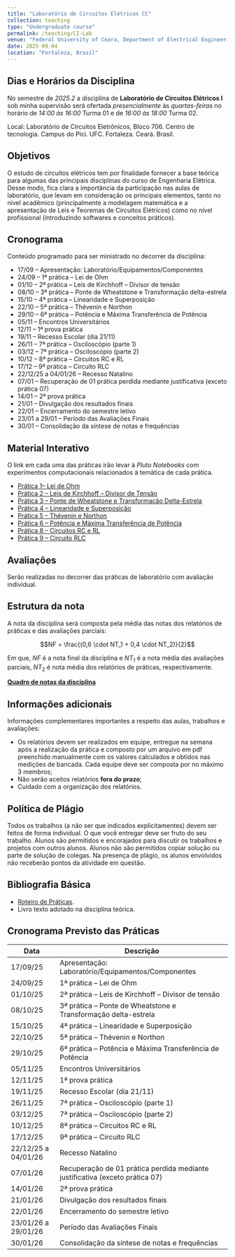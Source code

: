 ```yaml
---
title: "Laboratório de Circuitos Elétricos CC"
collection: teaching
type: "Undergraduate course"
permalink: /teaching/CI-Lab
venue: "Federal University of Ceara, Department of Electrical Engineering"
date: 2025-09-04
location: "Fortaleza, Brazil"
---
```


## Dias e Horários da Disciplina

No semestre de *2025.2* a disciplina de **Laboratório de Circuitos Elétricos I** sob minha supervisão será ofertada *presencialmente* às *quartas-feiras* no horário de *14:00 às 16:00* Turma 01 e de *16:00 às 18:00* Turma 02.

Local: Laboratório de Circuitos Eletrônicos, Bloco 706. Centro de tecnologia. Campus do Pici. UFC. Fortaleza. Ceará. Brasil.

## Objetivos

O estudo de circuitos elétricos tem por finalidade fornecer a base teórica para algumas das principais disciplinas do curso de Engenharia Elétrica. Desse modo, fica clara a importância da participação nas aulas de laboratório, que levam em consideração os principais elementos, tanto no nível acadêmico (principalmente a modelagem matemática e a apresentação de Leis e Teoremas de Circuitos Elétricos) como no nível profissional (introduzindo softwares e conceitos práticos).

## Cronograma

Conteúdo programado para ser ministrado no decorrer da disciplina:

- 17/09 – Apresentação: Laboratório/Equipamentos/Componentes
- 24/09 – 1ª prática – Lei de Ohm
- 01/10 – 2ª prática – Leis de Kirchhoff – Divisor de tensão
- 08/10 – 3ª prática – Ponte de Wheatstone e Transformação delta-estrela
- 15/10 – 4ª prática – Linearidade e Superposição
- 22/10 – 5ª prática – Thévenin e Northon
- 29/10 – 6ª prática – Potência e Máxima Transferência de Potência
- 05/11 – Encontros Universitários
- 12/11 – 1ª prova prática
- 19/11 – Recesso Escolar (dia 21/11)
- 26/11 – 7ª prática – Osciloscópio (parte 1)
- 03/12 – 7ª prática – Osciloscópio (parte 2)
- 10/12 – 8ª prática – Circuitos RC e RL
- 17/12 – 9ª prática – Circuito RLC
- 22/12/25 a 04/01/26 – Recesso Natalino
- 07/01 – Recuperação de 01 prática perdida mediante justificativa (exceto prática 07)
- 14/01 – 2ª prova prática
- 21/01 – Divulgação dos resultados finais
- 22/01 – Encerramento do semestre letivo
- 23/01 a 29/01 – Período das Avaliações Finais
- 30/01 – Consolidação da síntese de notas e frequências

## Material Interativo

O link em cada uma das práticas irão levar à *Pluto Notebooks* com experimentos computacionais relacionados à temática de cada prática.

- [Prática 1– Lei de Ohm](/files/CI-Lab/1-lei-de-ohm-e-leis-de-kirchhoff)
- [Prática 2 – Leis de Kirchhoff – Divisor de Tensão](/files/CI-Lab/1-lei-de-ohm-e-leis-de-kirchhoff)
- [Prática 3 – Ponte de Wheatstone e Transformação Delta-Estrela](/files/CI-Lab/2-ponte-de-wheatstone-e-transf-delta-y)
- [Prática 4 – Linearidade e Superposição](/files/CI-Lab/3-linearidade-e-superposicao)
- [Prática 5 – Thévenin e Northon](/files/CI-Lab/4-thevennin-e-norton)
- [Prática 6 – Potência e Máxima Transferência de Potência](????)
- [Prática 8 – Circuitos RC e RL](/files/CI-Lab/8-circuitos-rl-rc.html)
- [Prática 9 – Circuito RLC](/files/CI-Lab/9-circuito-rlc.html)

## Avaliações

Serão realizadas no decorrer das práticas de laboratório com avaliação individual.

## Estrutura da nota

A nota da disciplina será composta pela média das notas dos relatórios de práticas e das avaliações parciais:

$$NF = \frac{(0,6 \cdot NT_1 + 0,4 \cdot NT_2)}{2}$$

Em que, $NF$ é a nota final da disciplina e $NT_1$ é a nota média das avaliações parciais, $NT_2$ é nota média dos relatórios de práticas, respectivamente.

[**Quadro de notas da disciplina**](/teaching/CI-Lab/notas)

## Informações adicionais

Informações complementares importantes a respeito das aulas, trabalhos e avaliações:

- Os relatórios devem ser realizados em equipe, entregue na semana após a realização da prática e composto por um arquivo em pdf preenchido manualmente com os valores calculados e obtidos nas medições de bancada. Cada equipe deve ser composta por no máximo 3 membros;
- Não serão aceitos relatórios **fora do prazo**;
- Cuidado com a organização dos relatórios.

## Política de Plágio

Todos os trabalhos (a não ser que indicados explicitamentes) devem ser feitos de forma individual. O que você entregar deve ser fruto do seu trabalho. Alunos são permitidos e encorajados para discutir os trabalhos e projetos com outros alunos. Alunos não são permitidos copiar solução ou parte de solução de colegas. Na presença de plágio, os alunos envolvidos não receberão pontos da atividade em questão.

## Bibliografia Básica

- [Roteiro de Práticas](https://drive.google.com/file/d/1zaqSxv1e7krdH0J5psduGDslgaWDdW0a/view?usp=sharing).
- Livro texto adotado na disciplina teórica.

## Cronograma Previsto das Práticas

| Data                | Descrição                                                                    |
|---------------------|------------------------------------------------------------------------------|
| 17/09/25            | Apresentação: Laboratório/Equipamentos/Componentes                           |
| 24/09/25            | 1ª prática – Lei de Ohm                                                      |
| 01/10/25            | 2ª prática – Leis de Kirchhoff – Divisor de tensão                           |
| 08/10/25            | 3ª prática – Ponte de Wheatstone e Transformação delta-estrela               |
| 15/10/25            | 4ª prática – Linearidade e Superposição                                      |
| 22/10/25            | 5ª prática – Thévenin e Northon                                              |
| 29/10/25            | 6ª prática – Potência e Máxima Transferência de Potência                     |
| 05/11/25            | Encontros Universitários                                                     |
| 12/11/25            | 1ª prova prática                                                             |
| 19/11/25            | Recesso Escolar (dia 21/11)                                                  |
| 26/11/25            | 7ª prática – Osciloscópio (parte 1)                                          |
| 03/12/25            | 7ª prática – Osciloscópio (parte 2)                                          |
| 10/12/25            | 8ª prática – Circuitos RC e RL                                               |
| 17/12/25            | 9ª prática – Circuito RLC                                                    |
| 22/12/25 a 04/01/26 | Recesso Natalino                                                             |
| 07/01/26            | Recuperação de 01 prática perdida mediante justificativa (exceto prática 07) |
| 14/01/26            | 2ª prova prática                                                             |
| 21/01/26            | Divulgação dos resultados finais                                             |
| 22/01/26            | Encerramento do semestre letivo                                              |
| 23/01/26 a 29/01/26 | Período das Avaliações Finais                                                |
| 30/01/26            | Consolidação da síntese de notas e frequências                               |